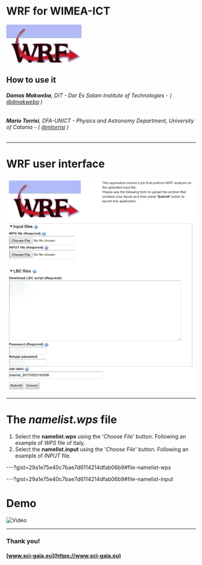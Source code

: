 WRF for WIMEA-ICT
===

![](assets/wrf-logo.png)

## How to use it

###### **Damas Makweba**, DIT - Dar Es Salam Institute of Technologies - ( [@dmakweba](https://github.com/dmakweba) )
###### **Mario Torrisi**, DFA-UNICT - Physics and Astronomy Department, University of Catania - ( [@mtorrisi](https://github.com/mtorrisi) )

---

# WRF user interface

![](assets/screenshot.png)

---

# The *namelist.wps* file

1. Select the **namelist.wps** using the '*Choose File*' button. Following an example of *WPS* file of Italy.
1. Select the **namelist.input** using the '*Choose File*' button. Following an example of *INPUT* file.

---?gist=29a1e75e40c7bae7d6114214dfab06b9#file-namelist-wps

---?gist=29a1e75e40c7bae7d6114214dfab06b9#file-namelist-input

# Demo

![Video](https://www.youtube.com/embed/vSI9fEwghHw)

---

### Thank you!
#### [www.sci-gaia.eu](https://www.sci-gaia.eu)
